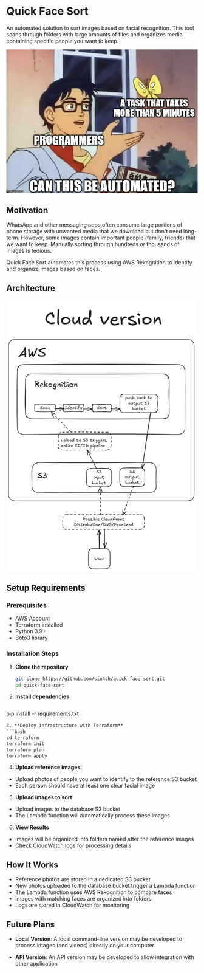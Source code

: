 # Quick Face Sort

An automated solution to sort images based on facial recognition. This tool scans through folders with large amounts of files and organizes media containing specific people you want to keep.

![](https://github.com/sin4ch/quick-face-sort/blob/main/images/automate-instead.jpg)

## Motivation

WhatsApp and other messaging apps often consume large portions of phone storage with unwanted media that we download but don't need long-term. However, some images contain important people (family, friends) that we want to keep. Manually sorting through hundreds or thousands of images is tedious.

Quick Face Sort automates this process using AWS Rekognition to identify and organize images based on faces.

## Architecture

![](https://github.com/sin4ch/quick-face-sort/blob/main/images/quick-face-sort-cloud.png)

## Setup Requirements

### Prerequisites
- AWS Account
- Terraform installed
- Python 3.9+
- Boto3 library

### Installation Steps

1. **Clone the repository**
   ```bash
   git clone https://github.com/sin4ch/quick-face-sort.git
   cd quick-face-sort
   ```
2. **Install dependencies**
   ```bash
  pip install -r requirements.txt
   ```
3. **Deploy infrastructure with Terraform**
   ```bash
  cd terraform
  terraform init
  terraform plan
  terraform apply
   ```
4. **Upload reference images**
  - Upload photos of people you want to identify to the reference S3 bucket
  - Each person should have at least one clear facial image
5. **Upload images to sort**
- Upload images to the database S3 bucket
- The Lambda function will automatically process these images
6. **View Results**
- Images will be organized into folders named after the reference images
- Check CloudWatch logs for processing details

## How It Works

- Reference photos are stored in a dedicated S3 bucket
- New photos uploaded to the database bucket trigger a Lambda function
- The Lambda function uses AWS Rekognition to compare faces
- Images with matching faces are organized into folders
- Logs are stored in CloudWatch for monitoring

## Future Plans

- **Local Version**: A local command-line version may be developed to process images (and videos) directly on your computer.

- **API Version**: An API version may be developed to allow integration with other application
